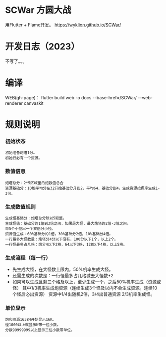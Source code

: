 # SCWar 方圆大战

用Flutter + Flame开发。
https://wyklion.github.io/SCWar/
  
# 开发日志（2023）
不写了。。。

# 编译

WEB(gh-page)：
flutter build web -o docs --base-href=/SCWar/ --web-renderer canvaskit

# 规则说明

### 初始状态
    初始准备炮塔1分。
    初始行必有一个资源。

### 数值信息
    炮塔总分：2*5区域里的炮数值总合
    资源基础分：10炮平均分在32开始基础分升到2，平均64，基础分到4。生成资源按概率生成1-3倍。

### 生成数值规则
    生成怪基础分：炮塔总分除以5取整。
    生成怪值：基础分的1倍到3倍之间，如果是大怪，最大炮塔的2倍-3倍之间。
    每5个小怪出一个双倍分小怪。
    资源值生成：60%基础分的1倍，30%基础分2倍，10%基础分4倍。
    一行最多大怪数量：炮塔分4分以下没有，100分以下1个，以上2个。
    一行怪最多占几格：炮分4以下2格，64以下3格，128以下4格，以上5格。

### 生成流程（每一行）
+  先生成大怪，在大怪数上限内，50%机率生成大怪。
+  还需生成的次数是：一行怪最多占几格减去大怪数*2
+    如果可以生成且剩三个格及以上，至少生成一个，之后50%机率生成（资源或怪）
        其中1/3机率生成炮资源（连续生成3个怪及以内不会生成资源。连续10个怪后必出资源）
        资源中1/4出随机2倍，3/4出普通资源
        2/3机率生成怪。

### 单位显示
    炮和资源16384开始显示16K。
    怪1000以上就显示K带一位小数。
    分数99999999以上显示三位小数带单位。